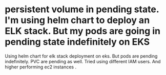 
# persistent volume in pending state. I'm using helm chart to deploy an ELK stack. But my pods are going in pending state indefinitely on EKS

Using helm chart for elk stack deployment on eks. But pods are pending indefinitely. PVC are pending as well.
Tried using different IAM users. And higher performing ec2 instances .

        